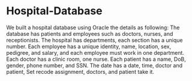 # Hospital-Database
We built a hospital database using Oracle
the details as following:
The database has patients and employees such as doctors, nurses, and receptionists. The hospital has departments, each section has a unique number.  Each employee has a unique identity, name, location, sex, pedigree, and salary, and each employee must work in one department.  Each doctor has a clinic room, one nurse. Each patient has a name, DoB, gender, phone number, and SSN. The date has a date, time, doctor and patient, Set recode assignment, doctors, and patient take it.
